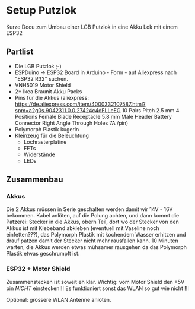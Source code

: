 # Setup Putzlok

Kurze Docu zum Umbau einer LGB Putzlok in eine Akku Lok mit einem ESP32

## Partlist

* Die LGB Putzlok ;-)
* ESPDuino -> ESP32 Board in Arduino - Form - auf Aliexpress nach "ESP32 R32" suchen.
* VNH5019 Motor Shield
* 2* Ikea Braunit Akku Packs
* Pins für die Akkus (aliexpress: https://de.aliexpress.com/item/4000332107587.html?spm=a2g0s.9042311.0.0.27424c4dFLLeEG 10 Pairs Pitch 2.5 mm 4 Positions Female Blade Receptacle 5.8 mm Male Header Battery Connector Right Angle Through Holes 7A /pin)
* Polymorph Plastik kugerln
* Kleinzeug für die Beleuchtung
  * Lochrasterplatine
  * FETs
  * Widerstände
  * LEDs

## Zusammenbau

### Akkus

Die 2 Akkus müssen in Serie geschalten werden damit wir 14V - 16V bekommen. Kabel anlöten, auf die Polung achten, und dann kommt die Patzerei:
Stecker in die Akkus, obern Teil, dort wo der Stecker von den Akkus ist mit Klebeband abkleben (eventuell mit Vaseline noch einfetten???), das Polymorph Plastik mit kochendem Wasser erhitzen und drauf patzen damit der Stecker nicht mehr rausfallen kann.
10 Minuten warten, die Akkus werden etwas mühsamer rausgehen da das Polymorph Plastik etwas geschrumpft ist.

### ESP32 + Motor Shield

Zusammenstecken ist soweit eh klar. Wichtig: vom Motor Shield den +5V pin *NICHT* einstecken!!! Es funktioniert sonst das WLAN so gut wie nicht !!!

Optional: grössere WLAN Antenne anlöten.

